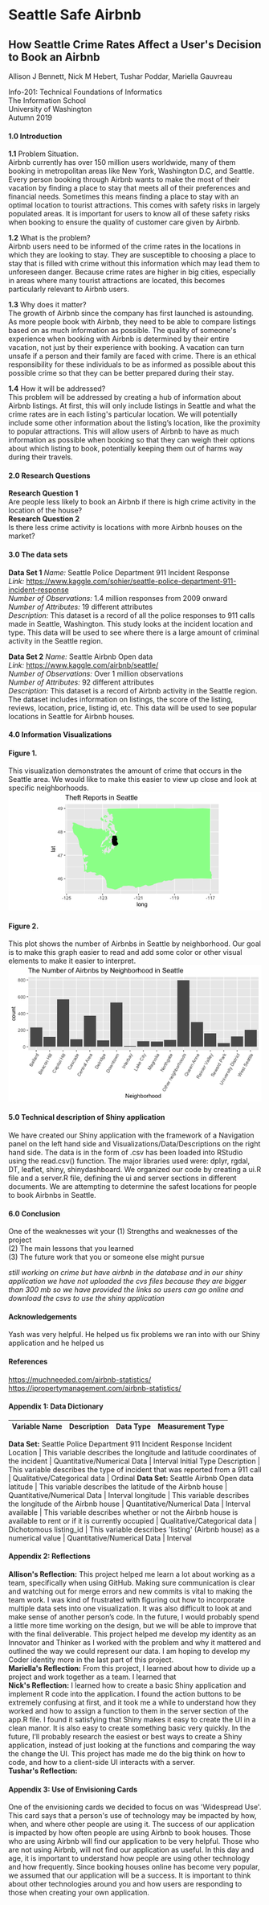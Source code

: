 # Seattle Safe Airbnb
## How Seattle Crime Rates Affect a User's Decision to Book an Airbnb
Allison J Bennett, Nick M Hebert, Tushar Poddar, Mariella Gauvreau

Info-201: Technical Foundations of Informatics  
The Information School  
University of Washington  
Autumn 2019

#### 1.0 Introduction
  **1.1** Problem Situation.  
  Airbnb currently has over 150 million users worldwide, many of them booking in metropolitan areas like New York, Washington D.C, and Seattle. Every person booking through Airbnb wants to make the most of their vacation by finding a place to stay that meets all of their preferences and financial needs. Sometimes this means finding a place to stay with an optimal location to tourist attractions. This comes with safety risks in largely populated areas. It is important for users to know all of these safety risks when booking to ensure the quality of customer care given by Airbnb.

  **1.2** What is the problem?  
  Airbnb users need to be informed of the crime rates in the locations in which they are looking to stay. They are susceptible to choosing a place to stay that is filled with crime without this information which may lead them to unforeseen danger. Because crime rates are higher in big cities, especially in areas where many tourist attractions are located, this becomes particularly relevant to Airbnb users.

  **1.3** Why does it matter?  
  The growth of Airbnb since the company has first launched is astounding. As more people book with Airbnb, they need to be able to compare listings based on as much information as possible. The quality of someone's experience when booking with Airbnb is determined by their entire vacation, not just by their experience with booking. A vacation can turn unsafe if a person and their family are faced with crime. There is an ethical responsibility for these individuals to be as informed as possible about this possible crime so that they can be better prepared during their stay.

  **1.4** How it will be addressed?  
  This problem will be addressed by creating a hub of information about Airbnb listings. At first, this will only include listings in Seattle and what the crime rates are in each listing's particular location. We will potentially include some other information about the listing’s location, like the proximity to popular attractions. This will allow users of Airbnb to have as much information as possible when booking so that they can weigh their options about which listing to book, potentially keeping them out of harms way during their travels.

#### 2.0 Research Questions
  **Research Question 1**  
  Are people less likely to book an Airbnb if there is high crime activity in the location of the house?  
  **Research Question 2**  
  Is there less crime activity is locations with more Airbnb houses on the market?

#### 3.0 The data sets  
  **Data Set 1**
  *Name:* Seattle Police Department 911 Incident Response  
  *Link:* https://www.kaggle.com/sohier/seattle-police-department-911-incident-response  
  *Number of Observations:* 1.4 million responses from 2009 onward  
  *Number of Attributes:* 19 different attributes  
  *Description:* This dataset is a record of all the police responses to 911 calls made in Seattle, Washington. This study looks at the incident location and type. This data will be used to see where there is a large amount of criminal activity in the Seattle region.

  **Data Set 2**
  *Name:* Seattle Airbnb Open data  
  *Link:* https://www.kaggle.com/airbnb/seattle/  
  *Number of Observations:* Over 1 million observations  
  *Number of Attributes:* 92 different attributes  
  *Description:* This dataset is a record of Airbnb activity in the Seattle region. The dataset includes information on listings, the score of the listing, reviews, location, price, listing id, etc. This data will be used to see popular locations in Seattle for Airbnb houses.

#### 4.0 Information Visualizations  

#### Figure 1.
This visualization demonstrates the amount of crime that occurs in the Seattle area. We would like to make this easier to view up close and look at specific neighborhoods.
![wash_plot](pics/wash_plot.png)

#### Figure 2.
This plot shows the number of Airbnbs in Seattle by neighborhood. Our goal is to make this graph easier to read and add some color or other visual elements to make it easier to interpret.
![airbnb_plot](pics/airbnb_plot.png)

#### 5.0 Technical description of Shiny application  
We have created our Shiny application with the framework of a Navigation panel on the left hand side and Visualizations/Data/Descriptions on the right hand side. The data is in the form of .csv has been loaded into RStudio using the read.csv() function. The major libraries used were: dplyr, rgdal, DT, leaflet, shiny, shinydashboard. We organized our code by creating a ui.R file and a server.R file, defining the ui and server sections in different documents. We are attempting to determine the safest locations for people to book Airbnbs in Seattle.

#### 6.0 Conclusion  
One of the weaknesses wit your
(1) Strengths and weaknesses of the project  
(2) The main lessons that you learned  
(3) The future work that you or someone else might pursue

*still working on crime but have airbnb in the database and in our shiny application*
*we have not uploaded the cvs files because they are bigger than 300 mb so we have provided the links so users can go online and download the csvs to use the shiny application*  

#### Acknowledgements
Yash was very helpful. He helped us fix problems we ran into with our Shiny application and he helped us

#### References
https://muchneeded.com/airbnb-statistics/  
https://ipropertymanagement.com/airbnb-statistics/

#### Appendix 1: Data Dictionary  
Variable Name | Description | Data Type | Measurement Type  
--- | --- | --- | ---
**Data Set:** Seattle Police Department 911 Incident Response
Incident Location | This variable describes the longitude and latitude coordinates of the incident  | Quantitative/Numerical Data | Interval
Initial Type Description | This variable describes the type of incident that was reported from a 911 call | Qualitative/Categorical data | Ordinal
**Data Set:** Seattle Airbnb Open data
latitude | This variable describes the latitude of the Airbnb house | Quantitative/Numerical Data | Interval
longitude | This variable describes the longitude of the Airbnb house | Quantitative/Numerical Data | Interval
available | This variable describes whether or not the Airbnb house is available to rent or if it is currently occupied | Qualitative/Categorical data | Dichotomous
listing_id | This variable describes 'listing' (Airbnb house) as a numerical value | Quantitative/Numerical Data | Interval

#### Appendix 2: Reflections  
**Allison's Reflection:** This project helped me learn a lot about working as a team, specifically when using GitHub. Making sure communication is clear and watching out for merge errors and new commits is vital to making the team work. I was kind of frustrated with figuring out how to incorporate multiple data sets into one visualization. It was also difficult to look at and make sense of another person’s code. In the future, I would probably spend a little more time working on the design, but we will be able to improve that with the final deliverable. This project helped me develop my identity as an Innovator and Thinker as I worked with the problem and why it mattered and outlined the way we could represent our data. I am hoping to develop my Coder identity more in the last part of this project.  
**Mariella's Reflection:** From this project, I learned about how to divide up a project and work together as a team. I learned that  
**Nick's Reflection:** I learned how to create a basic Shiny application and implement R code into the application. I found the action buttons to be extremely confusing at first, and it took me a while to understand how they worked and how to assign a function to them in the server section of the app.R file. I found it satisfying that Shiny makes it easy to create the UI in a clean manor. It is also easy to create something basic very quickly. In the future, I’ll probably research the easiest or best ways to create a Shiny application, instead of just looking at the functions and comparing the way the change the UI. This project has made me do the big think on how to code, and how to a client-side UI interacts with a server.  
**Tushar's Reflection:**  

#### Appendix 3: Use of Envisioning Cards  
One of the envisioning cards we decided to focus on was 'Widespread Use'. This card says that a person's use of technology may be impacted by how, when, and where other people are using it. The success of our application is impacted by how often people are using Airbnb to book houses. Those who are using Airbnb will find our application to be very helpful. Those who are not using Airbnb, will not find our application as useful. In this day and age, it is important to understand how people are using other technology and how frequently. Since booking houses online has become very popular, we assumed that our application will be a success. It is important to think about other technologies around you and how users are responding to those when creating your own application.
